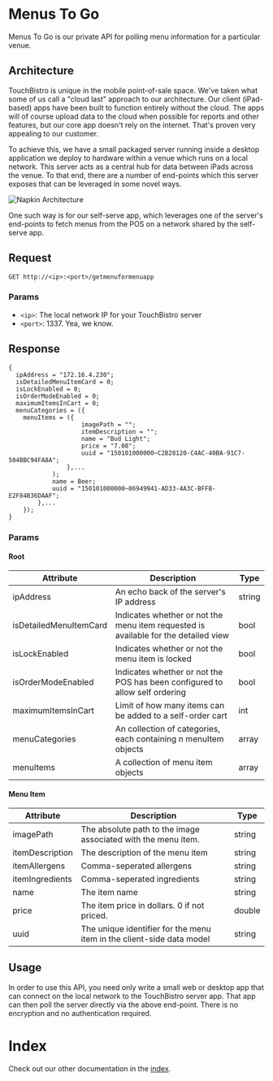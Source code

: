 # Menus To Go

Menus To Go is our private API for polling menu information for a particular venue.

## Architecture

TouchBistro is unique in the mobile point-of-sale space. We've taken what some of us call a "cloud last" approach to our architecture. Our client (iPad-based) apps have been built to function entirely without the cloud. The apps will of course upload data to the cloud when possible for reports and other features, but our core app doesn't rely on the internet. That's proven very appealing to our customer.

To achieve this, we have a small packaged server running inside a desktop application we deploy to hardware within a venue which runs on a local network. This server acts as a central hub for data between iPads across the venue. To that end, there are a number of end-points which this server exposes that can be leveraged in some novel ways.

![Napkin Architecture](https://github.com/TouchBistro/sous-chef/blob/master/assets/arch.png?raw=true)

One such way is for our self-serve app, which leverages one of the server's end-points to fetch menus from the POS on a network shared by the self-serve app.

## Request

```GET http://<ip>:<port>/getmenuformenuapp```

### Params

* `<ip>`: The local network IP for your TouchBistro server
* `<port>`: 1337. Yea, we know.

## Response

```
{
  ipAddress = "172.16.4.230";
  isDetailedMenuItemCard = 0;
  isLockEnabled = 0;
  isOrderModeEnabled = 0;
  maximumItemsInCart = 0;
  menuCategories = ({
    menuItems = ({
                    imagePath = "";
                    itemDescription = "";
                    name = "Bud Light";
                    price = "7.08";
                    uuid = "150101000000~C2B28120-C4AC-40BA-91C7-504BBC94FA8A";
                },...
            );
            name = Beer;
            uuid = "150101000000~06949941-AD33-4A3C-BFFB-E2F84B36DAAF";
        },...
    });
}
```

### Params

#### Root

Attribute | Description | Type
----- | ----- | -----
ipAddress | An echo back of the server's IP address | string
isDetailedMenuItemCard | Indicates whether or not the menu item requested is available for the detailed view | bool
isLockEnabled | Indicates whether or not the menu item is locked | bool
isOrderModeEnabled | Indicates whether or not the POS has been configured to allow self ordering | bool
maximumItemsInCart | Limit of how many items can be added to a self-order cart | int
menuCategories | An collection of categories, each containing n menuItem objects | array
menuItems | A collection of menu item objects | array

#### Menu Item

Attribute | Description | Type
----- | -----  | -----
imagePath | The absolute path to the image associated with the menu item. | string
itemDescription | The description of the menu item | string
itemAllergens | Comma-seperated allergens | string
itemIngredients | Comma-seperated ingredients | string
name | The item name | string
price | The item price in dollars. 0 if not priced. | double
uuid | The unique identifier for the menu item in the client-side data model | string

## Usage

In order to use this API, you need only write a small web or desktop app that can connect on the local network to the TouchBistro server app. That app can then poll the server directly via the above end-point. There is no encryption and no authentication required.

# Index

Check out our other documentation in the [index](https://github.com/TouchBistro/sous-chef/blob/master/README.md).
